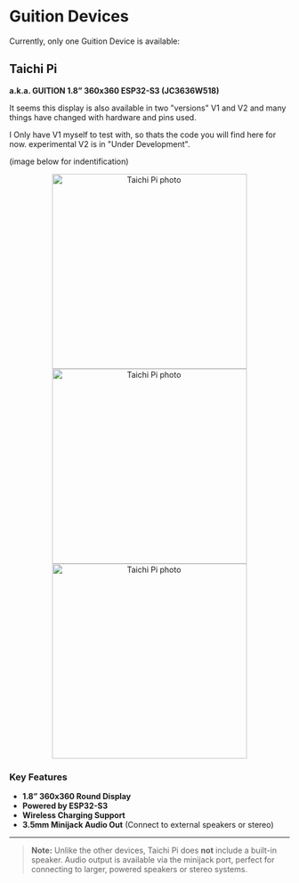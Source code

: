 
# Guition Devices

Currently, only one Guition Device is available:

## Taichi Pi

**a.k.a. GUITION 1.8” 360x360 ESP32-S3 (JC3636W518)**

It seems this display is also available in two "versions" V1 and V2 and many things have changed with hardware and pins used.

I Only have V1 myself to test with, so thats the code you will find here for now. experimental V2 is in "Under Development".

(image below for indentification)

<div align="center">
  <img src="https://github.com/user-attachments/assets/709f60f4-6b1a-41c5-91c3-1d02119e5142" width="350" alt="Taichi Pi photo" />
  <img src="https://github.com/user-attachments/assets/1f2c79c9-1963-415e-b43d-945bbc477cae" width="350" alt="Taichi Pi photo" />
  <img src="https://github.com/user-attachments/assets/a27cb006-72d2-4488-8219-5e16227eeb8f" width="350" alt="Taichi Pi photo" />
</div>

### Key Features

* **1.8” 360x360 Round Display**
* **Powered by ESP32-S3**
* **Wireless Charging Support**
* **3.5mm Minijack Audio Out**
  (Connect to external speakers or stereo)

---

> **Note:**
> Unlike the other devices, Taichi Pi does **not** include a built-in speaker. Audio output is available via the minijack port, perfect for connecting to larger, powered speakers or stereo systems.

